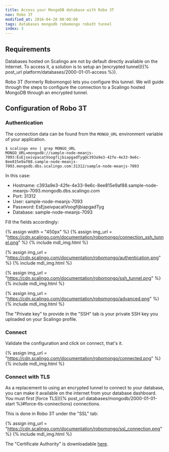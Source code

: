 ```yaml
---
title: Access your MongoDB database with Robo 3T
nav: Robo 3T
modified_at: 2016-04-20 00:00:00
tags: databases mongodb robomongo robo3t tunnel
index: 3
---
```


## Requirements

Databases hosted on Scalingo are not by default directly available on the Internet. To access it, a
solution is to setup an [encrypted tunnel]({% post_url platform/databases/2000-01-01-access %}).

Robo 3T (formerly Robomongo) lets you configure this tunnel. We will guide through the steps to configure
the connection to a Scalingo hosted MongoDB through an encrypted tunnel.

## Configuration of Robo 3T

### Authentication

The connection data can be found from the `MONGO_URL` environment variable of your
application.

```
$ scalingo env | grep MONGO_URL
MONGO_URL=mongodb://sample-node-meanjs-7093:EsEjseivpacatVoogfijbiapgadTyg@c393a9e3-42fe-4e33-9e6c-8ee815e9af88.sample-node-meanjs-7093.mongodb.dbs.scalingo.com:31312/sample-node-meanjs-7093
```

In this case:

* Hostname: c393a9e3-42fe-4e33-9e6c-8ee815e9af88.sample-node-meanjs-7093.mongodb.dbs.scalingo.com
* Port: 31312
* User: sample-node-meanjs-7093
* Password: EsEjseivpacatVoogfijbiapgadTyg
* Database: sample-node-meanjs-7093

Fill the fields accordingly:

{% assign width = "450px" %}
{% assign img_url = "https://cdn.scalingo.com/documentation/robomongo/connection_ssh_tunnel.png" %}
{% include mdl_img.html %}

{% assign img_url = "https://cdn.scalingo.com/documentation/robomongo/authentication.png" %}
{% include mdl_img.html %}

{% assign img_url = "https://cdn.scalingo.com/documentation/robomongo/ssh_tunnel.png" %}
{% include mdl_img.html %}

{% assign img_url = "https://cdn.scalingo.com/documentation/robomongo/advanced.png" %}
{% include mdl_img.html %}

The "Private key" to provide in the "SSH" tab is your private SSH key you uploaded on your Scalingo
profile.

### Connect

Validate the configuration and click on connect, that's it.

{% assign img_url = "https://cdn.scalingo.com/documentation/robomongo/connected.png" %}
{% include mdl_img.html %}

### Connect with TLS

As a replacement to using an encrypted tunnel to connect to your database, you can make it available
on the internet from your database dashboard. You must first [force
TLS]({% post_url databases/mongodb/2000-01-01-start %}#force-tls-connections) connections.

This is done in Robo 3T under the "SSL" tab:

{% assign img_url = "https://cdn.scalingo.com/documentation/robomongo/ssl_connection.png" %}
{% include mdl_img.html %}

The "Certificate Authority" is downloadable
[here](https://db-api.scalingo.com/api/ca_certificate).
